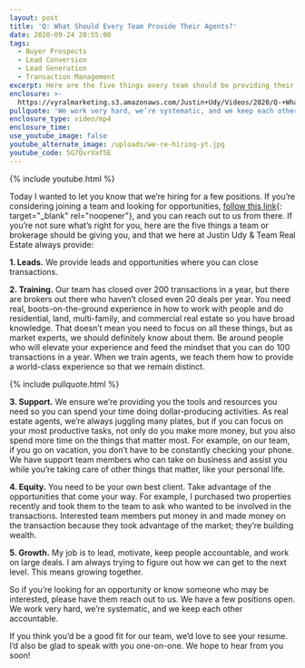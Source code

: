 ```yaml
---
layout: post
title: 'Q: What Should Every Team Provide Their Agents?'
date: 2020-09-24 20:55:00
tags:
  - Buyer Prospects
  - Lead Conversion
  - Lead Generation
  - Transaction Management
excerpt: Here are the five things every team should be providing their agents.
enclosure: >-
  https://vyralmarketing.s3.amazonaws.com/Justin+Udy/Videos/2020/Q-+What+Should+Every+Team+Provide+Their+Agents_.mp4
pullquote: 'We work very hard, we’re systematic, and we keep each other accountable.'
enclosure_type: video/mp4
enclosure_time:
use_youtube_image: false
youtube_alternate_image: /uploads/we-re-hiring-yt.jpg
youtube_code: 5G7QvrVaf5E
---
```


{% include youtube.html %}

Today I wanted to let you know that we’re hiring for a few positions. If you’re considering joining a team and looking for opportunities, [follow this link](https://www.justinudy.com/connect){: target="_blank" rel="noopener"}, and you can reach out to us from there. If you’re not sure what’s right for you, here are the five things a team or brokerage should be giving you, and that we here at Justin Udy & Team Real Estate always provide:

**1\. Leads.** We provide leads and opportunities where you can close transactions.

**2\. Training.** Our team has closed over 200 transactions in a year, but there are brokers out there who haven’t closed even 20 deals per year. You need real, boots-on-the-ground experience in how to work with people and do residential, land, multi-family, and commercial real estate so you have broad knowledge. That doesn’t mean you need to focus on all these things, but as market experts, we should definitely know about them. Be around people who will elevate your experience and feed the mindset that you can do 100 transactions in a year. When we train agents, we teach them how to provide a world-class experience so that we remain distinct.&nbsp;

{% include pullquote.html %}

**3\. Support.** We ensure we’re providing you the tools and resources you need so you can spend your time doing dollar-producing activities. As real estate agents, we’re always juggling many plates, but if you can focus on your most productive tasks, not only do you make more money, but you also spend more time on the things that matter most. For example, on our team, if you go on vacation, you don’t have to be constantly checking your phone. We have support team members who can take on business and assist you while you’re taking care of other things that matter, like your personal life.&nbsp;

**4\. Equity.** You need to be your own best client. Take advantage of the opportunities that come your way. For example, I purchased two properties recently and took them to the team to ask who wanted to be involved in the transactions. Interested team members put money in and made money on the transaction because they took advantage of the market; they’re building wealth.&nbsp;

**5\. Growth.** My job is to lead, motivate, keep people accountable, and work on large deals. I am always trying to figure out how we can get to the next level. This means growing together.&nbsp;

So if you’re looking for an opportunity or know someone who may be interested, please have them reach out to us. We have a few positions open. We work very hard, we’re systematic, and we keep each other accountable.&nbsp;

If you think you’d be a good fit for our team, we’d love to see your resume. I’d also be glad to speak with you one-on-one. We hope to hear from you soon\!